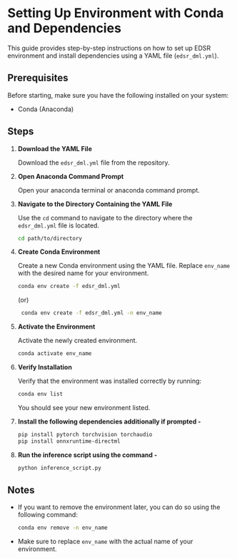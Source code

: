# Setting Up Environment with Conda and Dependencies

This guide provides step-by-step instructions on how to set up EDSR environment and install dependencies using a YAML file (`edsr_dml.yml`).

## Prerequisites

Before starting, make sure you have the following installed on your system:
- Conda (Anaconda)

## Steps

1. **Download the YAML File**

    Download the `edsr_dml.yml` file from the repository.

2. **Open Anaconda Command Prompt**

    Open your anaconda terminal or anaconda command prompt.

3. **Navigate to the Directory Containing the YAML File**

    Use the `cd` command to navigate to the directory where the `edsr_dml.yml` file is located.

    ```bash
    cd path/to/directory
    ```

4. **Create Conda Environment**

    Create a new Conda environment using the YAML file. Replace `env_name` with the desired name for your environment.

    ```bash
    conda env create -f edsr_dml.yml
    ```
    
    (or)
   
   ```bash
    conda env create -f edsr_dml.yml -n env_name
    ```

6. **Activate the Environment**

    Activate the newly created environment.

    ```bash
    conda activate env_name
    ```

7. **Verify Installation**

    Verify that the environment was installed correctly by running:

    ```bash
    conda env list
    ```

    You should see your new environment listed.

8. **Install the following dependencies additionally if prompted -**

   ```bash
   pip install pytorch torchvision torchaudio
   pip install onnxruntime-directml
   ```

9. **Run the inference script using the command -**

    ```bash
    python inference_script.py
    ```
    
## Notes

- If you want to remove the environment later, you can do so using the following command:
    ```bash
    conda env remove -n env_name
    ```
- Make sure to replace `env_name` with the actual name of your environment.


